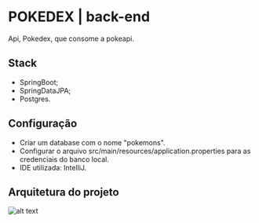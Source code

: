 # POKEDEX | back-end
Api, Pokedex, que consome a pokeapi.

## Stack
- SpringBoot;
- SpringDataJPA;
- Postgres.

## Configuração
- Criar um database com o nome "pokemons".
- Configurar o arquivo src/main/resources/application.properties para as credenciais do banco local.
- IDE utilizada: IntelliJ.

## Arquitetura do projeto
![alt text](https://i.ibb.co/zRYYHfQ/Pokedex-Architecture.png)

